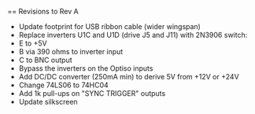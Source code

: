 == Revisions to Rev A

- Update footprint for USB ribbon cable (wider wingspan)
- Replace inverters U1C and U1D (drive J5 and J11) with 2N3906 switch:
 - E to +5V
 - B via 390 ohms to inverter input
 - C to BNC output
- Bypass the inverters on the Optiso inputs
- Add DC/DC converter (250mA min) to derive 5V from +12V or +24V
- Change 74LS06 to 74HC04
- Add 1k pull-ups on "SYNC TRIGGER" outputs
- Update silkscreen
